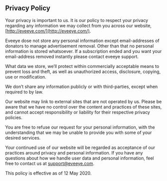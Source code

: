 
## Privacy Policy

Your privacy is important to us. It is our policy to respect your privacy regarding any information we may collect from you across our website,  [http://eveeye.com/](http://eveeye.com/).

Eveeye dose not store any personal information except email-addresses of donators to manage advertisement removal. Other than that no personal information is stored whatsoever. If a subscription ended and you want your email-address removed instantly please contact eveeye support. 

What data we store, we’ll protect within commercially acceptable means to prevent loss and theft, as well as unauthorized access, disclosure, copying, use or modification.

We don’t share any information publicly or with third-parties, except when required to by law.

Our website may link to external sites that are not operated by us. Please be aware that we have no control over the content and practices of these sites, and cannot accept responsibility or liability for their respective privacy policies.

You are free to refuse our request for your personal information, with the understanding that we may be unable to provide you with some of your desired services.

Your continued use of our website will be regarded as acceptance of our practices around privacy and personal information. If you have any questions about how we handle user data and personal information, feel free to contact us at support@eveeye.com.

This policy is effective as of 12 May 2020.
<!--stackedit_data:
eyJoaXN0b3J5IjpbLTU3NTUwNzMxMF19
-->